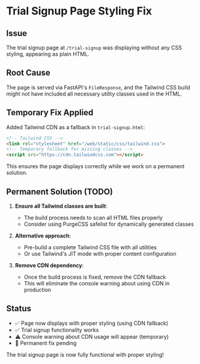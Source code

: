 # Trial Signup Page Styling Fix

## Issue
The trial signup page at `/trial-signup` was displaying without any CSS styling, appearing as plain HTML.

## Root Cause
The page is served via FastAPI's `FileResponse`, and the Tailwind CSS build might not have included all necessary utility classes used in the HTML.

## Temporary Fix Applied
Added Tailwind CDN as a fallback in `trial-signup.html`:
```html
<!-- Tailwind CSS -->
<link rel="stylesheet" href="/web/static/css/tailwind.css">
<!-- Temporary fallback for missing classes -->
<script src="https://cdn.tailwindcss.com"></script>
```

This ensures the page displays correctly while we work on a permanent solution.

## Permanent Solution (TODO)
1. **Ensure all Tailwind classes are built**: 
   - The build process needs to scan all HTML files properly
   - Consider using PurgeCSS safelist for dynamically generated classes

2. **Alternative approach**:
   - Pre-build a complete Tailwind CSS file with all utilities
   - Or use Tailwind's JIT mode with proper content configuration

3. **Remove CDN dependency**:
   - Once the build process is fixed, remove the CDN fallback
   - This will eliminate the console warning about using CDN in production

## Status
- ✅ Page now displays with proper styling (using CDN fallback)
- ✅ Trial signup functionality works
- ⚠️ Console warning about CDN usage will appear (temporary)
- 🔄 Permanent fix pending

The trial signup page is now fully functional with proper styling!
